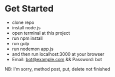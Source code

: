 # Get Started
- clone repo
- install node.js
- open terminal at this project
- run npm install
- run gulp
- run nodemon app.js
- and then run localhost:3000 at your browser
- Email: bot@example.com && Password: bot

NB: I'm sorry, method post, put, delete not finished
